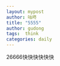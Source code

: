 ```yaml
---
layout: mypost
author: 咕咚
title: "5555"
author: gudong
tags:  think
categories: daily
---
```


26666快快快快快快